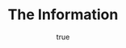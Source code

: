 ---
title: "The Information"
bookCover: "/assets/book-covers/the-information.jpg"
slug: "the-information"
bookAuthor: "James Gleick"
rating: 10
done: false
amazonLink: ""
author:
  name: Rico Trebeljahr
  picture: "/assets/blog/profile.jpeg"
---